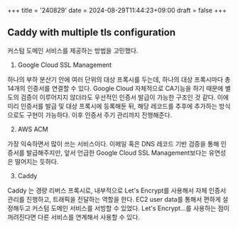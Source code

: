 +++
title = '240829'
date = 2024-08-29T11:44:23+09:00
draft = false 
+++

## Caddy with multiple tls configuration

커스텀 도메인 서비스를 제공하는 방법을 고민했다.

1. Google Cloud SSL Management	

하나의 부하 분산기 안에 여러 단위의 대상 프록시를 두는데, 하나의 대상 프록시마다 총 14개의 인증서를 연결할 수 있다. Google Cloud 자체적으로 CA기능을 하기 때문에 별도의 검증이 이루어지지 않더라도 우선적인 인증서 발급이 가능한 구조인 것 같다. 이에 미리 인증서를 발급 및 대상 프록시에 등록해둔 뒤, 해당 레코드를 추후에 추가하는 방식으로도 구현이 가능하다. 이후 인증서 주기 관리까지 진행해준다.

2. AWS ACM

가장 익숙하면서 많이 쓰는 서비스이다. 이메일 혹은 DNS 레코드 기반 검증을 통해 인증서를 발급해주지만, 앞서 언급한 Google Cloud SSL Management보다는 유연성은 떨어지는 듯하다.

3. Caddy

Caddy 는 경량 리버스 프록시로, 내부적으로 Let's Encrypt를 사용해서 자체 인증서 관리를 진행하고, 트래픽을 전달하는 역할을 한다. 
EC2 user data를 통해서 편하게 설정해두고 커스텀 도메인 서비스를 서빙할 수 있었다.
Let's Encrypt...를 사용하는 점이 꺼려진다면 다른 서비스를 연계해서 사용할 수 있다.
